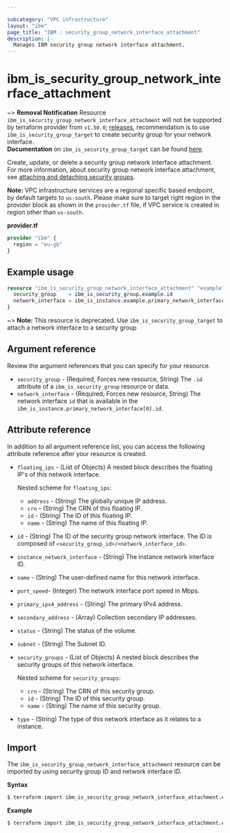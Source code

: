 ```yaml
---

subcategory: "VPC infrastructure"
layout: "ibm"
page_title: "IBM : security_group_network_interface_attachment"
description: |-
  Manages IBM security group network interface attachment.
---
```


# ibm_is_security_group_network_interface_attachment

~> **Removal Notification** Resource `ibm_is_security_group_network_interface_attachment` will not be supported by terraform provider from `v1.50.0`; [releases](https://github.com/IBM-Cloud/terraform-provider-ibm/releases/), recommendation is to use `ibm_is_security_group_target` to create security group for your network interface. </br>
**Documentation** on `ibm_is_security_group_target` can be found [here](https://registry.terraform.io/providers/IBM-Cloud/ibm/latest/docs/resources/is_security_group_target). 


Create, update, or delete a security group network interface attachment. For more information, about security group network interface attachment, see [attaching and detaching security groups](https://cloud.ibm.com/docs/vpc?topic=vpc-alb-integration-with-security-groups#attaching-detaching-sg-to-alb).

**Note:** 
VPC infrastructure services are a regional specific based endpoint, by default targets to `us-south`. Please make sure to target right region in the provider block as shown in the `provider.tf` file, if VPC service is created in region other than `us-south`.

**provider.tf**

```terraform
provider "ibm" {
  region = "eu-gb"
}
```

## Example usage

```terraform
resource "ibm_is_security_group_network_interface_attachment" "example" {
  security_group    = ibm_is_security_group.example.id
  network_interface = ibm_is_instance.example.primary_network_interface[0].id
}
```
~> **Note:** This resource is deprecated. Use `ibm_is_security_group_target` to attach a network interface to a security group

## Argument reference
Review the argument references that you can specify for your resource. 

- `security_group` - (Required, Forces new resource, String) The `.id` attribute of a `ibm_is_security_group` resource or data.
- `network_interface` - (Required, Forces new resource, String) The network interface `id` that is available in the `ibm_is_instance.primary_network_interface[0].id`.


## Attribute reference
In addition to all argument reference list, you can access the following attribute reference after your resource is created.

- `floating_ips` - (List of Objects) A nested block describes the floating IP's of this network interface.

  Nested scheme for `floating_ips`:
	- `address` - (String) The globally unique IP address.
	- `crn` - (String) The CRN of this floating IP.
	- `id` - (String) The ID of this floating IP.
	- `name` - (String) The name of this floating IP.
- `id` - (String) The ID of the security group network interface. The ID is composed of `<security_group_id>/<network_interface_id>`.
- `instance_network_interface` - (String) The instance network interface ID.
- `name` - (String) The user-defined name for this network interface.
- `port_speed`- (Integer) The network interface port speed in Mbps.
- `primary_ipv4_address` - (String) The primary IPv4 address.
- `secondary_address` - (Array) Collection secondary IP addresses.
- `status` - (String) The status of the volume.
- `subnet` - (String) The Subnet ID.
- `security_groups` - (List of Objects) A nested block describes the security groups of this network interface.

  Nested scheme for `security_groups`:
	- `crn` - (String) The CRN of this security group.
	- `id` - (String) The ID of this security group.
	- `name` - (String) The name of this security group.
- `type` - (String) The type of this network interface as it relates to a instance.

## Import
The `ibm_is_security_group_network_interface_attachment` resource can be imported by using security group ID and network interface ID.

**Syntax**

```sh
$ terraform import ibm_is_security_group_network_interface_attachment.example <security_group_ID>/<network_interface_ID>
```

**Example**

```sh
$ terraform import ibm_is_security_group_network_interface_attachment.example d7bec597-4726-451f-8a63-e62e6f19c32c/cea6651a-bc0a-4438-9f8a-a0770bbf3ebb
```
